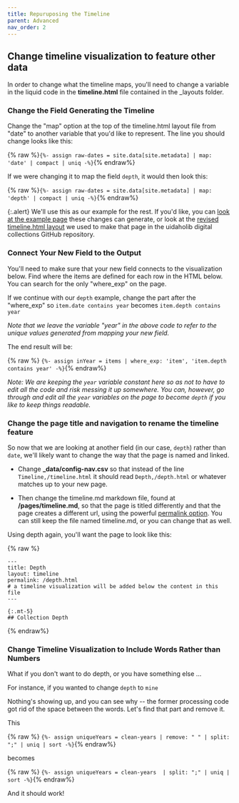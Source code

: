 ```yaml
---
title: Repuruposing the Timeline
parent: Advanced
nav_order: 2
---
```


## Change timeline visualization to feature other data

In order to change what the timeline maps, you'll need to change a variable in the liquid code in the **timeline.html** file contained in the _layouts folder. 

### Change the Field Generating the Timeline

Change the "map" option at the top of the timeline.html layout file from "date" to another variable that you'd like to represent. The line you should change looks like this: 

{% raw %}`{%- assign raw-dates = site.data[site.metadata] | map: 'date' | compact | uniq -%}`{% endraw%}

If we were changing it to map the field `depth`, it would then look this: 

{% raw %}`{%- assign raw-dates = site.data[site.metadata] | map: 'depth' | compact | uniq -%}`{% endraw%}

{:.alert}
We'll use this as our example for the rest. If you'd like, you can [look at the example page](https://www.lib.uidaho.edu/digital/watkins/depth.html) these changes can generate, or  look at the [revised timeline.html layout](https://github.com/uidaholib/collectionbuilder-cdm-template/blob/watkins/_layouts/timeline.html) we used to make that page in the uidaholib digital collections GitHub repository. 

### Connect Your New Field to the Output

You'll need to make sure that your new field connects to the visualization below. Find where the items are defined for each row in the HTML below. You can search for the only "where_exp" on the page. 

If we continue with our `depth` example, change the part after the "where_exp" so `item.date contains year` becomes `item.depth contains year`

*Note that we leave the variable "year" in the above code to refer to the unique values generated from mapping your new field.* 

The end result will be: 

{% raw %}
`{%- assign inYear = items | where_exp: 'item', 'item.depth contains year' -%}`{% endraw%}

*Note: We are keeping the `year` variable constant here so as not to have to edit all the code and risk messing it up somewhere. You can, however, go through and edit all the `year` variables on the page to become `depth` if you like to keep things readable.*

### Change the page title and navigation to rename the timeline feature

So now that we are looking at another field (in our case, `depth`) rather than `date`, we'll likely want to change the way that the page is named and linked. 

- Change **_data/config-nav.csv** so that instead of the line `Timeline,/timeline.html` it should read `Depth,/depth.html` or whatever matches up to your new page. 

- Then change the timeline.md markdown file, found at **/pages/timeline.md**, so that the page is titled differently and that the page creates a different url, using the powerful [permalink option](https://jekyllrb.com/docs/permalinks/). You can still keep the file named timeline.md, or you can change that as well. 

Using depth again, you'll want the page to look like this: 

{% raw %}
```
---
title: Depth
layout: timeline
permalink: /depth.html
# a timeline visualization will be added below the content in this file
---

{:.mt-5}
## Collection Depth
```
{% endraw%}


### Change Timeline Visualization to Include Words Rather than Numbers

What if you don't want to do depth, or you have something else ... 

For instance, if you wanted to change `depth` to `mine`

Nothing's showing up, and you can see why -- the former processing code got rid of the space between the words. Let's find that part and remove it. 

This

{% raw %}
`{%- assign uniqueYears = clean-years | remove: " " | split: ";" | uniq | sort -%}`{% endraw%}

becomes

{% raw %}
`{%- assign uniqueYears = clean-years  | split: ";" | uniq | sort -%}`{% endraw%}

And it should work!





